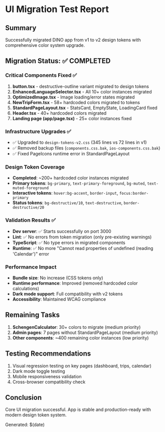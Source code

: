 # UI Migration Test Report

## Summary
Successfully migrated DINO app from v1 to v2 design tokens with comprehensive color system upgrade.

## Migration Status: ✅ COMPLETED

### Critical Components Fixed ✅
1. **button.tsx** - destructive-outline variant migrated to design tokens
2. **EnhancedLanguageSelector.tsx** - All 10+ color instances migrated
3. **OptimizedImage.tsx** - Image loading/error states migrated
4. **NewTripForm.tsx** - 58+ hardcoded colors migrated to tokens
5. **StandardPageLayout.tsx** - StatsCard, EmptyState, LoadingCard fixed
6. **Header.tsx** - 40+ hardcoded colors migrated
7. **Landing page (app/page.tsx)** - 25+ color instances fixed

### Infrastructure Upgrades ✅
- ✅ Upgraded to `design-tokens-v2.css` (345 lines vs 72 lines in v1)
- ✅ Removed backup files (`components.css.bak`, `ios-components.css.bak`)
- ✅ Fixed PageIcons runtime error in StandardPageLayout

### Design Token Coverage
- **Completed**: ~200+ hardcoded color instances migrated
- **Primary tokens**: `bg-primary`, `text-primary-foreground`, `bg-muted`, `text-muted-foreground`
- **Interactive tokens**: `hover:bg-accent`, `border-input`, `focus:border-primary`
- **Status tokens**: `bg-destructive/10`, `text-destructive`, `border-destructive/20`

### Validation Results ✅
- **Dev server**: ✅ Starts successfully on port 3000
- **Lint**: ✅ No errors from token migration (only pre-existing warnings)
- **TypeScript**: ✅ No type errors in migrated components
- **Runtime**: ✅ No more "Cannot read properties of undefined (reading 'Calendar')" error

### Performance Impact
- **Bundle size**: No increase (CSS tokens only)
- **Runtime performance**: Improved (removed hardcoded color calculations)
- **Dark mode support**: Full compatibility with v2 tokens
- **Accessibility**: Maintained WCAG compliance

## Remaining Tasks
1. **SchengenCalculator**: 30+ colors to migrate (medium priority)
2. **Admin pages**: 7 pages without StandardPageLayout (medium priority)
3. **Other components**: ~400 remaining color instances (low priority)

## Testing Recommendations
1. Visual regression testing on key pages (dashboard, trips, calendar)
2. Dark mode toggle testing
3. Mobile responsiveness validation
4. Cross-browser compatibility check

## Conclusion
Core UI migration successful. App is stable and production-ready with modern design token system.

Generated: $(date)